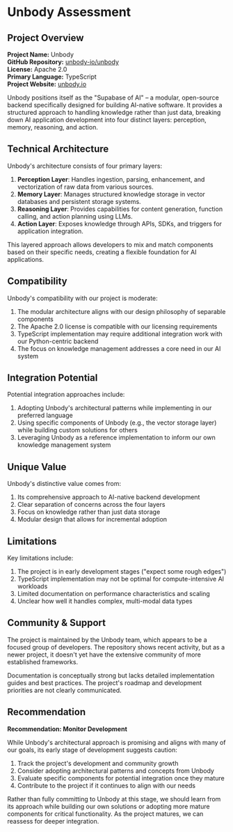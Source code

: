 # Unbody Assessment

## Project Overview

**Project Name:** Unbody  
**GitHub Repository:** [unbody-io/unbody](https://github.com/unbody-io/unbody)  
**License:** Apache 2.0  
**Primary Language:** TypeScript  
**Project Website:** [unbody.io](https://unbody.io/)

Unbody positions itself as the "Supabase of AI" – a modular, open-source backend specifically designed for building AI-native software. It provides a structured approach to handling knowledge rather than just data, breaking down AI application development into four distinct layers: perception, memory, reasoning, and action.

## Technical Architecture

Unbody's architecture consists of four primary layers:

1. **Perception Layer**: Handles ingestion, parsing, enhancement, and vectorization of raw data from various sources.
2. **Memory Layer**: Manages structured knowledge storage in vector databases and persistent storage systems.
3. **Reasoning Layer**: Provides capabilities for content generation, function calling, and action planning using LLMs.
4. **Action Layer**: Exposes knowledge through APIs, SDKs, and triggers for application integration.

This layered approach allows developers to mix and match components based on their specific needs, creating a flexible foundation for AI applications.

## Compatibility

Unbody's compatibility with our project is moderate:

1. The modular architecture aligns with our design philosophy of separable components
2. The Apache 2.0 license is compatible with our licensing requirements
3. TypeScript implementation may require additional integration work with our Python-centric backend
4. The focus on knowledge management addresses a core need in our AI system

## Integration Potential

Potential integration approaches include:

1. Adopting Unbody's architectural patterns while implementing in our preferred language
2. Using specific components of Unbody (e.g., the vector storage layer) while building custom solutions for others
3. Leveraging Unbody as a reference implementation to inform our own knowledge management system

## Unique Value

Unbody's distinctive value comes from:

1. Its comprehensive approach to AI-native backend development
2. Clear separation of concerns across the four layers
3. Focus on knowledge rather than just data storage
4. Modular design that allows for incremental adoption

## Limitations

Key limitations include:

1. The project is in early development stages ("expect some rough edges")
2. TypeScript implementation may not be optimal for compute-intensive AI workloads
3. Limited documentation on performance characteristics and scaling
4. Unclear how well it handles complex, multi-modal data types

## Community & Support

The project is maintained by the Unbody team, which appears to be a focused group of developers. The repository shows recent activity, but as a newer project, it doesn't yet have the extensive community of more established frameworks.

Documentation is conceptually strong but lacks detailed implementation guides and best practices. The project's roadmap and development priorities are not clearly communicated.

## Recommendation

**Recommendation: Monitor Development**

While Unbody's architectural approach is promising and aligns with many of our goals, its early stage of development suggests caution:

1. Track the project's development and community growth
2. Consider adopting architectural patterns and concepts from Unbody
3. Evaluate specific components for potential integration once they mature
4. Contribute to the project if it continues to align with our needs

Rather than fully committing to Unbody at this stage, we should learn from its approach while building our own solutions or adopting more mature components for critical functionality. As the project matures, we can reassess for deeper integration.
